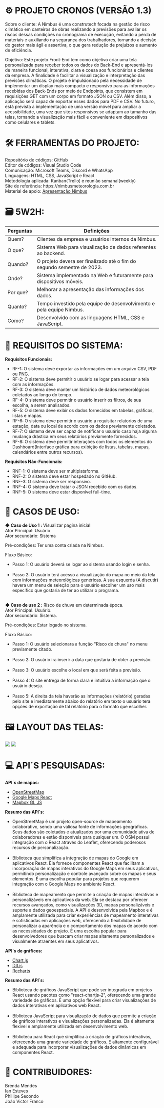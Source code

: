 # ​<strong>⚙️ PROJETO CRONOS (VERSÃO 1.3)</strong>

Sobre o cliente: A Nimbus é uma construtech focada na gestão de risco climático em canteiros de obras realizando a previsões para avaliar os riscos dessas condições no cronograma de execução, evitando a perda de materiais e auxiliando na segurança dos trabalhadores, tornando a decisão do gestor mais ágil e assertiva, o que gera redução de prejuízos e aumento de eficiência.<br>

Objetivo: Este projeto Front-End tem como objetivo criar uma tela personalizada para receber todos os dados do Back-End e apresentá-los de maneira funcional, interativa, clara e coesa aos funcionários e clientes da empresa. A finalidade é facilitar a visualização e interpretação das previsões climáticas. O projeto é impulsionado pela necessidade de implementar um display mais compacto e responsivo para as informações recebidas dos Back-Ends por meio de Endpoints, que consistem em requisições GET com um corpo em formato JSON ou CSV. Além disso, a aplicação será capaz de exportar esses dados para PDF e CSV. No futuro, está prevista a implementação de uma versão móvel para ampliar a acessibilidade, uma vez que sites responsivos se adaptam ao tamanho das telas, tornando a visualização mais fácil e conveniente em dispositivos como celulares e tablets.<br>

# ​<strong>🛠️​ FERRAMENTAS DO PROJETO:</strong>

<p>
  Repositório de códigos: GitHub<br>
  Editor de códigos: Visual Studio Code<br>
  Comunicação: Microsoft Teams, Discord e WhatsApp<br>
  Linguagens: HTML, CSS, JavaScript e React<br>
  Metodologia aplicada: Kanban(Trello) e reunião semanal(weekly)<br>
  Site de referência: https://nimbusmeteorologia.com.br<br>
  Material de apoio: <a href="https://github.com/Phillipe-Santiago/Projeto_Front-End_Nimbus/blob/main/Material%20de%20apoio%20Nimbus.pdf">Apresentação Nimbus</a>
</p>

# <strong>🗃️ 5W2H:</strong>

Perguntas | Definições
--------------------------------|------------------------------------------------------------
Quem? | Clientes da empresa e usuários internos da Nimbus.
O que? | Sistema Web para visualização de dados referentes ao backend.
Quando? | O projeto devera ser finalizado até o fim do segundo semestre de 2023.
Onde? | Sistema implementado na Web e futuramente para dispositivos móveis.
Por que? | Melhorar a apresentação das informações dos dados.
Quanto? | Tempo investido pela equipe de desenvolvimento e pela equipe Nimbus.
Como? | Desenvolvido com as linguagens HTML, CSS e JavaScript.


# <strong>📝 REQUISITOS DO SISTEMA:</strong>

<strong>Requisitos Funcionais:</strong>
<ul>
  <li>RF-1: O sistema deve exportar as informações em um arquivo CSV, PDF ou PNG.</li>
  <li>RF-2: O sistema deve permitir o usuário se logar para acessar a tela com as informações.</li>
  <li>RF-3: O sistema deve manter um histórico de dados meteorológicos coletados ao longo do tempo.</li>
  <li>RF-4: O sistema deve permitir o usuário inserir os filtros, de sua escolha, a serem analisados.</li>
  <li>RF-5: O sistema deve exibir os dados fornecidos em tabelas, gráficos, listas e mapas.</li>
  <li>RF-6: O sistema deve permitir o usuário a requisitar relatorios de uma estação, data ou local de acordo com os dados previamente coletados.</li>
  <li>RF-7: O sistema deve ser capaz de notificar o usuário caso haja alguma mudança drástica em seus relatórios previamente fornecidos.</li>
  <li>RF-8: O sistema deve permitir interações com todos os elementos do Dashboard(Interface gráfica para exibição de listas, tabelas, mapas, calendários entre outros recursos).</li>
</ul>

<strong>Requisitos Não-Funcionais:</strong>
<ul>
  <li>RNF-1: O sistema deve ser multiplataforma.</li>
  <li>RNF-2: O sistema deve estar hospedado no GitHub.</li>
  <li>RNF-3: O sistema deve ser responsivo.</li>
  <li>RNF-4: O sistema deve tratar o JSON recebido com os dados.</li>
  <li>RNF-5: O sistema deve estar disponível full-time.</li>
</ul>

# <Strong>📜 CASOS DE USO:</strong>

<strong>◆ Caso de Uso 1 :</strong> Visualizar pagina inicial<br>
Ator Principal: Usuário<br>
Ator secundário: Sistema<br>

Pré-condições: Ter uma conta criada na Nimbus.

Fluxo Básico:
<ul>
  <li>Passo 1: O usuário deverá se logar ao sistema usando login e senha.<br><br></li>
  <li>Passo 2: O usuário terá acesso a visualização do mapa no meio da tela com informações meteorológicas genéricas. A sua esquerda (A discutir) havera um menu de seleção para o usuário escolher um uso mais especifico que gostaria de ter ao utilizar o programa.<br><br></li>
</ul>

<strong>◆ Caso de uso 2 :</strong> Risco de chuva em determinada época.<br>
Ator Principal: Usuário.<br>
Ator secundário: Sistema.<br>

Pré-condições: Estar logado no sistema.

Fluxo Básico:

<ul>
  <li>Passo 1: O usuário selecionara a função "Risco de chuva" no menu previamente citado.<br><br></li>
  <li>Passo 2: O usuário ira inserir a data que gostaria de obter a previsão.<br><br></li>
  <li>Passo 3: O usuário escolhe o local em que será feita a previsão.<br><br></li>
  <li>Passo 4: O site entrega de forma clara e intuitiva a informação que o usuário deseja.<br><br></li>
  <li>Passo 5: A direita da tela haverão as informações (relatório) geradas pelo site e imediatamente abaixo do relatório em texto o usuário tera opções de exportação de tal relatório para o formato que escolher.</li>
</ul>

# <strong>🖼️ LAYOUT DAS TELAS:</strong>
<img src="https://github.com/Phillipe-Santiago/Projeto_Front-End_Nimbus/blob/main/Design%20das%20telas%20do%20app/Mapa.JPG">
<img src="https://github.com/Phillipe-Santiago/Projeto_Front-End_Nimbus/blob/main/Design%20das%20telas%20do%20app/Hist%C3%B3rico.JPG">

# <strong>💻 API´S PESQUISADAS:</strong>
<strong>API´s de mapas:</strong>
<ul>
  <li><a href="https://www.openstreetmap.org/#map=2/-25.5/-97.5"> OpenStreetMap</a></li>
  <li><a href="https://www.npmjs.com/package/google-maps-react"> Google Maps React</a></li>
  <li><a href="https://docs.mapbox.com/mapbox-gl-js/api/"> Mapbox GL JS</a></li>
</ul>

<strong>Resumo das API´s:</strong>
<ul>
  <li>OpenStreetMap é um projeto open-source de mapeamento colaborativo, sendo uma valiosa fonte de informações geográficas. 
Seus dados são coletados e atualizados por uma comunidade ativa de colaboradores e estão disponíveis para qualquer um.
O OSM possui integração com o React através do Leaflet, oferecendo poderosos recursos de personalização.</li><br>
  <li>Biblioteca que simplifica a integração de mapas do Google em aplicativos React. Ela fornece componentes React que facilitam a incorporação de mapas interativos do Google Maps em seus aplicativos, permitindo personalização e controle avançado sobre os mapas e seus elementos. É uma escolha popular para projetos que requerem integração com o Google Maps no ambiente React.</li><br>
  <li>Biblioteca de mapeamento que permite a criação de mapas interativos e personalizáveis em aplicativos da web. Ela se destaca por oferecer recursos avançados, como visualizações 3D, mapas personalizáveis e suporte a dados geoespaciais. A API é desenvolvida pela Mapbox e é amplamente utilizada para criar experiências de mapeamento interativas e sofisticadas em aplicações web, oferecendo a flexibilidade de personalizar a aparência e o comportamento dos mapas de acordo com as necessidades do projeto. É uma escolha popular para desenvolvedores que buscam criar mapas altamente personalizados e visualmente atraentes em seus aplicativos.</li>
</ul>

<strong>API´s de gráficos:</strong>
<ul>
  <li><a href="https://www.chartjs.org/"> Chart.js</a></li>
  <li><a href="https://d3js.org/"> D3.js</a></li>
  <li><a href="https://recharts.org/en-US/"> Recharts</a></li>
</ul>

<strong>Resumo das API´s:</strong>
<ul>
  <li>Biblioteca de gráficos JavaScript que pode ser integrada em projetos React usando pacotes como "react-chartjs-2", oferecendo uma grande variedade de gráficos.
É uma opção flexível para criar visualizações de dados interativas em aplicativos web React.</li><br>
  <li>Biblioteca JavaScript para visualização de dados que permite a criação de gráficos interativos e visualizações personalizadas. 
Ela é altamente flexível e amplamente utilizada em desenvolvimento web.</li><br>
  <li>Biblioteca para React que simplifica a criação de gráficos interativos, oferecendo uma grande variedade de gráficos. 
É altamente configurável e adequada para incorporar visualizações de dados dinâmicas em componentes React.</li>
</ul>

# <strong>👥 CONTRIBUIDORES:</strong>

Brenda Mendes<br>
Ian Esteves<br>
Phillipe Secondo<br>
João Victor Franco

<!-- TO DO: Observações sobre o trabalho aqui !!! (20/09) -->
